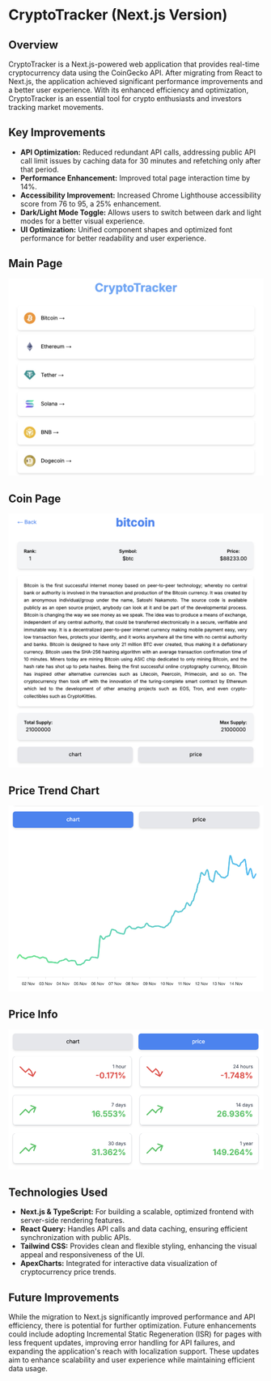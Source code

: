 # CryptoTracker (Next.js Version)

## Overview
CryptoTracker is a Next.js-powered web application that provides real-time cryptocurrency data using the CoinGecko API. After migrating from React to Next.js, the application achieved significant performance improvements and a better user experience. With its enhanced efficiency and optimization, CryptoTracker is an essential tool for crypto enthusiasts and investors tracking market movements.

## Key Improvements
- **API Optimization:** Reduced redundant API calls, addressing public API call limit issues by caching data for 30 minutes and refetching only after that period.
- **Performance Enhancement:** Improved total page interaction time by 14%.
- **Accessibility Improvement:** Increased Chrome Lighthouse accessibility score from 76 to 95, a 25% enhancement.
- **Dark/Light Mode Toggle:** Allows users to switch between dark and light modes for a better visual experience.
- **UI Optimization:** Unified component shapes and optimized font performance for better readability and user experience.

## Main Page 
![Main Page - Dark Mode](images/main.png)

## Coin Page
![Coin Page](images/coin.png)

## Price Trend Chart
![Chart](images/chart.png)

## Price Info
![Price Info](images/price.png)

## Technologies Used
- **Next.js & TypeScript:** For building a scalable, optimized frontend with server-side rendering features.
- **React Query:** Handles API calls and data caching, ensuring efficient synchronization with public APIs.
- **Tailwind CSS:** Provides clean and flexible styling, enhancing the visual appeal and responsiveness of the UI.
- **ApexCharts:** Integrated for interactive data visualization of cryptocurrency price trends.

## Future Improvements
While the migration to Next.js significantly improved performance and API efficiency, there is potential for further optimization. Future enhancements could include adopting Incremental Static Regeneration (ISR) for pages with less frequent updates, improving error handling for API failures, and expanding the application's reach with localization support. These updates aim to enhance scalability and user experience while maintaining efficient data usage.